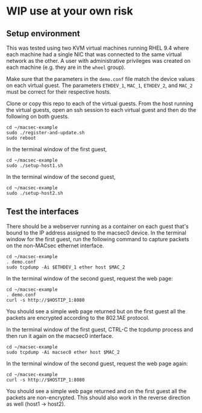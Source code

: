 # WIP use at your own risk

## Setup environment
This was tested using two KVM virtual machines running RHEL 9.4 where
each machine had a single NIC that was connected to the same virtual
network as the other. A user with administrative privileges was created
on each machine (e.g. they are in the `wheel` group).

Make sure that the parameters in the `demo.conf` file match the device
values on each virtual guest. The parameters `ETHDEV_1`, `MAC_1`,
`ETHDEV_2`, and `MAC_2` must be correct for their respective hosts.

Clone or copy this repo to each of the virtual guests. From the host
running the virtual guests, open an ssh session to each virtual guest
and then do the following on both guests.

    cd ~/macsec-example
    sudo ./register-and-update.sh
    sudo reboot

In the terminal window of the first guest,

    cd ~/macsec-example
    sudo ./setup-host1.sh

In the terminal window of the second guest,

    cd ~/macsec-example
    sudo ./setup-host2.sh

## Test the interfaces
There should be a webserver running as a container on each guest that's
bound to the IP address assigned to the macsec0 device. In the terminal
window for the first guest, run the following command to capture packets
on the non-MACsec ethernet interface.

    cd ~/macsec-example
    . demo.conf
    sudo tcpdump -Ai $ETHDEV_1 ether host $MAC_2

In the terminal window of the second guest, request the web page:

    cd ~/macsec-example
    . demo.conf
    curl -s http://$HOSTIP_1:8080

You should see a simple web page returned but on the first guest all
the packets are encrypted according to the 802.1AE protocol.

In the terminal window of the first guest, CTRL-C the tcpdump process
and then run it again on the macsec0 interface.

    cd ~/macsec-example
    sudo tcpdump -Ai macsec0 ether host $MAC_2

In the terminal window of the second guest, request the web page again:

    cd ~/macsec-example
    curl -s http://$HOSTIP_1:8080

You should see a simple web page returned and on the first guest all
the packets are non-encrypted. This should also work in the reverse
direction as well (host1 -> host2).
